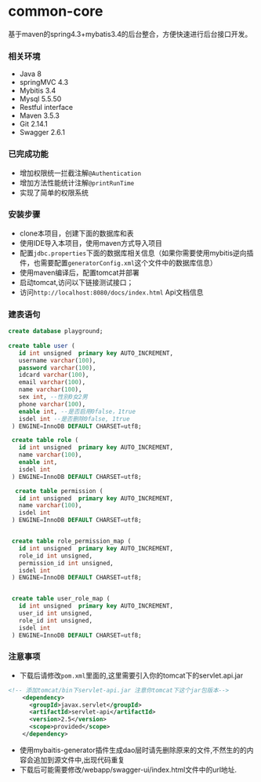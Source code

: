 # common-core
基于maven的spring4.3+mybatis3.4的后台整合，方便快速进行后台接口开发。

### 相关环境
- Java 8
- springMVC 4.3
- Mybitis 3.4
- Mysql 5.5.50
- Restful interface
- Maven 3.5.3
- Git 2.14.1
- Swagger 2.6.1

### 已完成功能
- 增加权限统一拦截注解`@Authentication`
- 增加方法性能统计注解`@printRunTime`
- 实现了简单的权限系统

### 安装步骤
- clone本项目，创建下面的数据库和表
- 使用IDE导入本项目，使用maven方式导入项目
- 配置`jdbc.properties`下面的数据库相关信息（如果你需要使用mybitis逆向插件，也需要配置`generatorConfig.xml`这个文件中的数据库信息）
- 使用maven编译后，配置tomcat并部署
- 启动tomcat,访问以下链接测试接口；
- 访问`http://localhost:8080/docs/index.html` Api文档信息

### 建表语句
```sql
create database playground;
 
create table user (
   id int unsigned  primary key AUTO_INCREMENT,
   username varchar(100),
   password varchar(100),
   idcard varchar(100),
   email varchar(100),
   name varchar(100),
   sex int, --性别0女2男
   phone varchar(100),
   enable int, --是否启用0false，1true
   isdel int --是否删除0false, 1true
 ) ENGINE=InnoDB DEFAULT CHARSET=utf8;

 create table role (
   id int unsigned  primary key AUTO_INCREMENT,
   name varchar(100),
   enable int,
   isdel int
 ) ENGINE=InnoDB DEFAULT CHARSET=utf8;

  create table permission (
   id int unsigned  primary key AUTO_INCREMENT,
   name varchar(100),
   isdel int
 ) ENGINE=InnoDB DEFAULT CHARSET=utf8;


 create table role_permission_map (
   id int unsigned  primary key AUTO_INCREMENT,
   role_id int unsigned,
   permission_id int unsigned,
   isdel int
 ) ENGINE=InnoDB DEFAULT CHARSET=utf8;


 create table user_role_map (
   id int unsigned  primary key AUTO_INCREMENT,
   user_id int unsigned,
   role_id int unsigned,
   isdel int
 ) ENGINE=InnoDB DEFAULT CHARSET=utf8;
```


### 注意事项
- 下载后请修改`pom.xml`里面的,这里需要引入你的tomcat下的servlet.api.jar
```xml 
<!-- 添加tomcat/bin下servlet-api.jar 注意你tomcat下这个jar包版本-->
    <dependency>
      <groupId>javax.servlet</groupId>
      <artifactId>servlet-api</artifactId>
      <version>2.5</version>
      <scope>provided</scope>
    </dependency>
```
- 使用mybaitis-generator插件生成dao层时请先删除原来的文件,不然生的的内容会追加到源文件中,出现代码重复
- 下载后可能需要修改/webapp/swagger-ui/index.html文件中的url地址.
